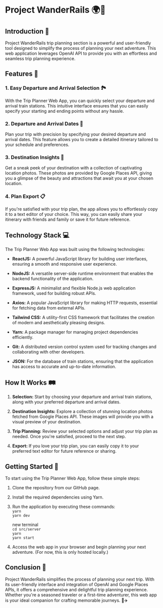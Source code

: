 # Project WanderRails 🌍🚆

## Introduction 🌟

Project WanderRails trip planning section is a powerful and user-friendly tool designed to simplify the process of planning your next adventure. This web application leverages OpenAI API to provide you with an effortless and seamless trip planning experience.

## Features 🚀

### 1. Easy Departure and Arrival Selection 🏞️

With the Trip Planner Web App, you can quickly select your departure and arrival train stations. This intuitive interface ensures that you can easily specify your starting and ending points without any hassle.

### 2. Departure and Arrival Dates 📅

Plan your trip with precision by specifying your desired departure and arrival dates. This feature allows you to create a detailed itinerary tailored to your schedule and preferences.

### 3. Destination Insights 📸

Get a sneak peek of your destination with a collection of captivating location photos. These photos are provided by Google Places API, giving you a glimpse of the beauty and attractions that await you at your chosen location.

### 4. Plan Export 📋

If you're satisfied with your trip plan, the app allows you to effortlessly copy it to a text editor of your choice. This way, you can easily share your itinerary with friends and family or save it for future reference.

## Technology Stack 💻

The Trip Planner Web App was built using the following technologies:

- **ReactJS:** A powerful JavaScript library for building user interfaces, ensuring a smooth and responsive user experience.

- **NodeJS:** A versatile server-side runtime environment that enables the backend functionality of the application.

- **ExpressJS:** A minimalist and flexible Node.js web application framework, used for building robust APIs.

- **Axios:** A popular JavaScript library for making HTTP requests, essential for fetching data from external APIs.

- **Tailwind CSS:** A utility-first CSS framework that facilitates the creation of modern and aesthetically pleasing designs.

- **Yarn:** A package manager for managing project dependencies efficiently.

- **Git:** A distributed version control system used for tracking changes and collaborating with other developers.

- **JSON:** For the database of train stations, ensuring that the application has access to accurate and up-to-date information.

## How It Works 🛤️

1. **Selection:** Start by choosing your departure and arrival train stations, along with your preferred departure and arrival dates.

2. **Destination Insights:** Explore a collection of stunning location photos fetched from Google Places API. These images will provide you with a visual preview of your destination.

3. **Trip Planning:** Review your selected options and adjust your trip plan as needed. Once you're satisfied, proceed to the next step.

4. **Export:** If you love your trip plan, you can easily copy it to your preferred text editor for future reference or sharing.

## Getting Started 🚀

To start using the Trip Planner Web App, follow these simple steps:

1. Clone the repository from our GitHub page.

2. Install the required dependencies using Yarn.

3. Run the application by executing these commands:<br/>
	`yarn`<br/>
	`yarn dev`<br/>
	
	new terminal<br/>
	`cd src/server`<br/>
	`yarn`<br/>
	`yarn start`<br/>

4. Access the web app in your browser and begin planning your next adventure. (For now, this is only hosted locally.)

## Conclusion 🌄

Project WanderRails simplifies the process of planning your next trip. With its user-friendly interface and integration of OpenAI and Google Places APIs, it offers a comprehensive and delightful trip planning experience. Whether you're a seasoned traveler or a first-time adventurer, this web app is your ideal companion for crafting memorable journeys. 🌟✈️
